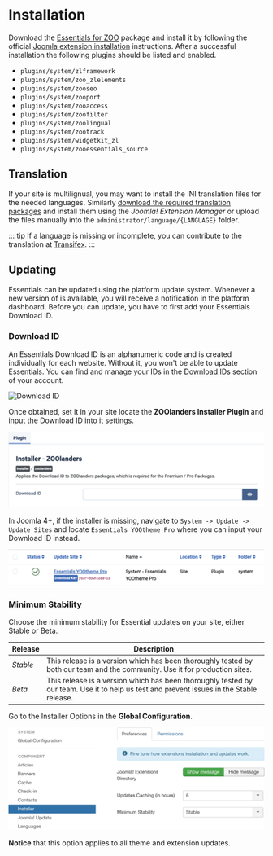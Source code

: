 # Installation

Download the [Essentials for ZOO](https://www.zoolanders.com/downloads) package and install it by following the official [Joomla extension installation](https://docs.joomla.org/Installing_an_extension) instructions. After a successful installation the following plugins should be listed and enabled.

- `plugins/system/zlframework`
- `plugins/system/zoo_zlelements`
- `plugins/system/zooseo`
- `plugins/system/zooport`
- `plugins/system/zooaccess`
- `plugins/system/zoofilter`
- `plugins/system/zoolingual`
- `plugins/system/zootrack`
- `plugins/system/widgetkit_zl`
- `plugins/system/zooessentials_source`

## Translation

If your site is multilignual, you may want to install the INI translation files for the needed languages. Similarly [download the required translation packages](http://static.zoolanders.com/translations/) and install them using the _Joomla! Extension Manager_ or upload the files manually into the `administrator/language/{LANGUAGE}` folder.

::: tip
If a language is missing or incomplete, you can contribute to the translation at [Transifex](https://www.transifex.com/joolanders/zoolanders/).
:::

## Updating

Essentials can be updated using the platform update system. Whenever a new version of is available, you will receive a notification in the platform dashboard. Before you can update, you have to first add your Essentials Download ID.

### Download ID

An Essentials Download ID is an alphanumeric code and is created individually for each website. Without it, you won't be able to update Essentials. You can find and manage your IDs in the [Download IDs](https://zoolanders.com/account/download-ids) section of your account.

![Download ID](./assets/download-id.png)

Once obtained, set it in your site locate the **ZOOlanders Installer Plugin** and input the Download ID into it settings.

![Download ID Joomla](./assets/download-id-installer.png)

In Joomla 4+, if the installer is missing, navigate to `System -> Update -> Update Sites` and locate `Essentials YOOtheme Pro` where you can input your Download ID instead.

![Download ID Joomla](./assets/download-id-joomla.png)

### Minimum Stability

Choose the minimum stability for Essential updates on your site, either Stable or Beta.

| Release | Description |
| --- | --- |
| _Stable_ | This release is a version which has been thoroughly tested by both our team and the community. Use it for production sites. |
| _Beta_ | This release is a version which has been thoroughly tested by our team. Use it to help us test and prevent issues in the Stable release. |

Go to the Installer Options in the **Global Configuration**.

![Minimum Stability Joomla](./assets/minimum-stability.webp)

**Notice** that this option applies to all theme and extension updates.
